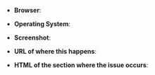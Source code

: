 <!--
Thank you for reporting an issue. Please make sure that your style is up to
date and you checked the recent commits that your issue wasn't recently
addressed. To update:

Make sure to first update DIRECTLY from our repository, then force refresh
the web page (Windows: Ctrl+F5; Mac/Apple: Apple+R or Command+R; Linux: F5).

If the issue persists, please help us identifying the cause by providing these
details:
-->

- **Browser**:
- **Operating System**:
- **Screenshot**:
- **URL of where this happens**:

- **HTML of the section where the issue occurs**:

<!-- You can get the HTML by right click on the element, look for the
     highlighted node in the DevTools, right click it and select
     Copy -> Outer HTML -->

```html

```
